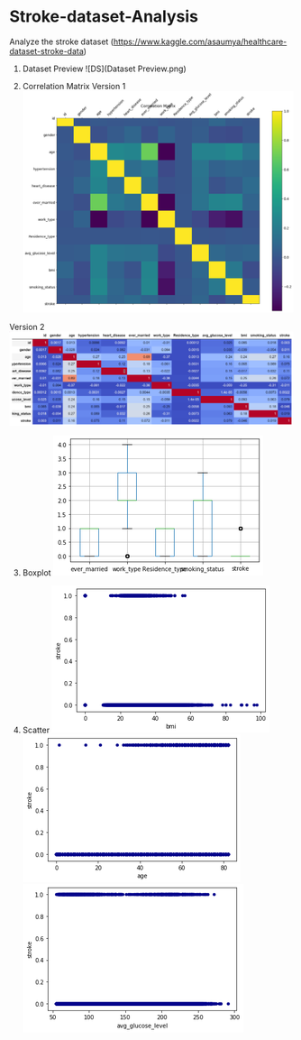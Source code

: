 # Stroke-dataset-Analysis
Analyze the stroke dataset (https://www.kaggle.com/asaumya/healthcare-dataset-stroke-data)


1. Dataset Preview
![DS](Dataset Preview.png)

2. Correlation Matrix
Version 1
![CM1](Correlation.png)

Version 2
![CM2](CorrelationMatrixV2.png)

3. Boxplot
![Boxplot](Boxplot.png)

4. Scatter
![SC1](scatter.bmi.stroke.png)
![SC2](scatter.age.stroke.png)
![SC3](scatter.glucose.stroke.png)

